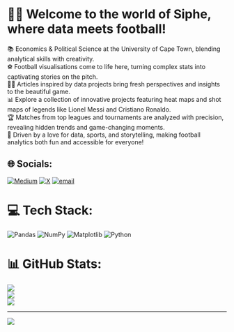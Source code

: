 # 👋🏽 Welcome to the world of Siphe, where data meets football!<br>
📚 Economics & Political Science at the University of Cape Town, blending analytical skills with creativity.<br>⚽️ Football visualisations come to life here, turning complex stats into captivating stories on the pitch.<br>✍🏽 Articles inspired by data projects bring fresh perspectives and insights to the beautiful game.<br>📊 Explore a collection of innovative projects featuring heat maps and shot maps of legends like Lionel Messi and Cristiano Ronaldo.<br>🏆 Matches from top leagues and tournaments are analyzed with precision, revealing hidden trends and game-changing moments.<br>🚀 Driven by a love for data, sports, and storytelling, making football analytics both fun and accessible for everyone!



## 🌐 Socials:
[![Medium](https://img.shields.io/badge/Medium-12100E?logo=medium&logoColor=white)](https://medium.com/@siphe247) [![X](https://img.shields.io/badge/X-black.svg?logo=X&logoColor=white)](https://x.com/SipheMng) [![email](https://img.shields.io/badge/Email-D14836?logo=gmail&logoColor=white)](mailto:siphe247@gmail.com) 

# 💻 Tech Stack:
![Pandas](https://img.shields.io/badge/pandas-%23150458.svg?style=for-the-badge&logo=pandas&logoColor=white) ![NumPy](https://img.shields.io/badge/numpy-%23013243.svg?style=for-the-badge&logo=numpy&logoColor=white) ![Matplotlib](https://img.shields.io/badge/Matplotlib-%23ffffff.svg?style=for-the-badge&logo=Matplotlib&logoColor=black) ![Python](https://img.shields.io/badge/python-3670A0?style=for-the-badge&logo=python&logoColor=ffdd54)

# 📊 GitHub Stats:
![](https://github-readme-stats.vercel.app/api?username=Siphe247&theme=dark&hide_border=false&include_all_commits=false&count_private=false)<br/>
![](https://nirzak-streak-stats.vercel.app/?user=Siphe247&theme=dark&hide_border=false)<br/>
![](https://github-readme-stats.vercel.app/api/top-langs/?username=Siphe247&theme=dark&hide_border=false&include_all_commits=false&count_private=false&layout=compact)

---
[![](https://visitcount.itsvg.in/api?id=Siphe247&icon=0&color=0)](https://visitcount.itsvg.in)

<!-- Proudly created with GPRM ( https://gprm.itsvg.in ) -->
